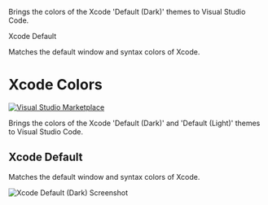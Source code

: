 Brings the colors of the Xcode 'Default (Dark)' themes to Visual Studio Code.

Xcode Default

Matches the default window and syntax colors of Xcode.

# Xcode Colors

[![Visual Studio Marketplace](https://img.shields.io/vscode-marketplace/v/smockle.xcode-default-theme.svg)](https://marketplace.visualstudio.com/items?itemName=smockle.xcode-default-theme)

Brings the colors of the Xcode 'Default (Dark)' and 'Default (Light)' themes to Visual Studio Code.

## Xcode Default

Matches the default window and syntax colors of Xcode.

![Xcode Default (Dark) Screenshot](/1?raw=true 'Xcode Default (Dark) Screenshot')
